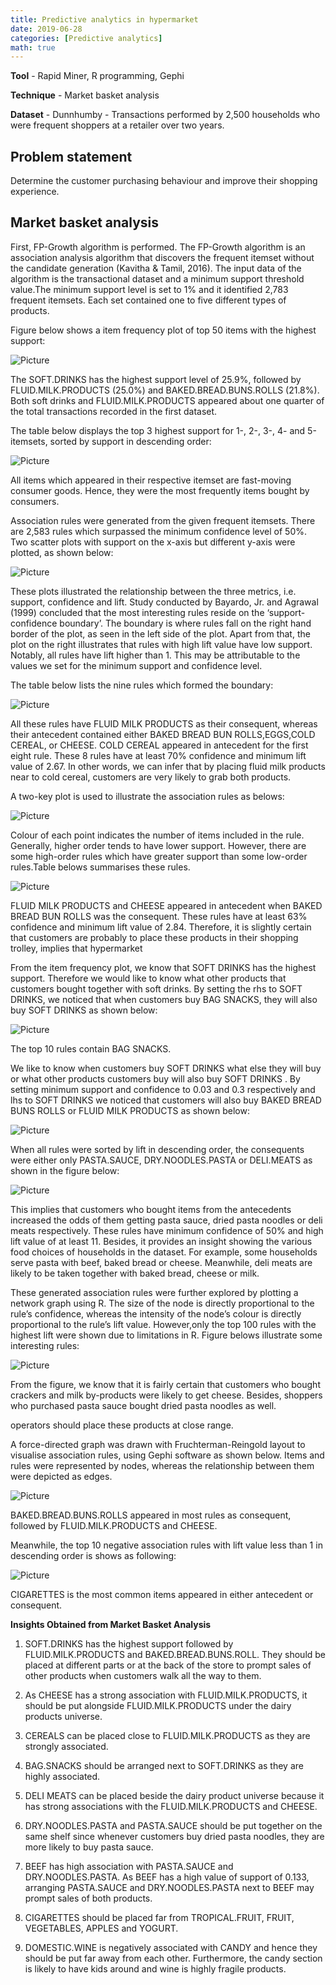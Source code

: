```yaml
---
title: Predictive analytics in hypermarket
date: 2019-06-28
categories: [Predictive analytics]
math: true
---
```


**Tool** - Rapid Miner, R programming, Gephi

**Technique** - Market basket analysis

**Dataset** - Dunnhumby - Transactions performed by 2,500 households who were frequent shoppers at a retailer
over two years.

## Problem statement
Determine the customer purchasing behaviour and improve their shopping experience.

## Market basket analysis

First, FP-Growth algorithm is performed. The FP-Growth algorithm is an association analysis algorithm that discovers the frequent itemset without the candidate generation (Kavitha & Tamil, 2016). The input data of the algorithm is the transactional dataset and a minimum support threshold value.The minimum support level is set to 1% and it identified 2,783 frequent itemsets. Each set contained one to five different types of products.

Figure below shows a item frequency plot of top 50 items with the highest support:

![Picture](/assets/mba/freplot.png)

The SOFT.DRINKS has the highest support level of 25.9%, followed by FLUID.MILK.PRODUCTS (25.0%) and BAKED.BREAD.BUNS.ROLLS (21.8%). Both soft drinks and FLUID.MILK.PRODUCTS appeared about one quarter of the total transactions recorded in the first dataset.

The table below displays the top 3 highest support for 1-, 2-, 3-, 4- and 5-itemsets, sorted by support in descending order: 

![Picture](/assets/mba/item.png)

All items which appeared in their respective itemset are fast-moving consumer goods. Hence, they were the most frequently items bought by consumers.

Association rules were generated from the given frequent itemsets. There are 2,583 rules which surpassed the minimum confidence level of 50%. Two scatter plots with support on the x-axis but different y-axis were plotted, as shown below: 

![Picture](/assets/mba/scatter.png)

These plots illustrated the relationship between the three metrics, i.e. support, confidence and lift. Study conducted by Bayardo, Jr. and Agrawal (1999) concluded that the most interesting rules reside on the ‘support-confidence boundary’. The boundary is where rules fall on the right hand border of the plot, as seen in the left side of the plot. Apart from that, the plot on the right illustrates that rules with high lift value have low support. Notably, all rules have lift higher than 1. This may be attributable to the values we set for the minimum support and confidence level.

The table below lists the nine rules which formed the boundary:

![Picture](/assets/mba/table1.png)

All these rules have FLUID MILK PRODUCTS as their consequent, whereas their antecedent contained either BAKED BREAD BUN ROLLS,EGGS,COLD CEREAL, or CHEESE. COLD CEREAL appeared in antecedent for the first eight rule. These 8 rules have at least 70% confidence and minimum lift value of 2.67. In other words, we can infer that by placing fluid milk products near to cold cereal, customers are very likely to grab both products.

A two-key plot is used to illustrate the association rules as belows:

![Picture](/assets/mba/2key.png)

Colour of each point indicates the number of items included in the rule. Generally, higher order tends to have lower support. However, there are some high-order rules which have greater support than some low-order rules.Table belows summarises these rules.

![Picture](/assets/mba/table2.png)

FLUID MILK PRODUCTS and CHEESE appeared in antecedent when BAKED BREAD BUN ROLLS was the consequent. These rules have at least 63% confidence and minimum lift value of 2.84. Therefore, it is slightly certain that customers are probably to place these products in their shopping trolley, implies that hypermarket 

From the item frequency plot, we know that SOFT DRINKS has the highest support. Therefore we would like to know what other products that customers bought together with soft drinks. By setting the rhs to SOFT DRINKS, we noticed that when customers buy BAG SNACKS, they will also buy SOFT DRINKS as shown below:

![Picture](/assets/mba/rule1.png)

The top 10 rules contain BAG SNACKS.

We like to know when customers buy SOFT DRINKS what else they will buy or what other products customers buy will also buy SOFT DRINKS . By setting minimum support and confidence to 0.03 and 0.3 respectively and lhs to SOFT DRINKS we noticed that customers will also buy BAKED BREAD BUNS ROLLS or FLUID MILK PRODUCTS as shown below:

![Picture](/assets/mba/rule2.png)

When all rules were sorted by lift in descending order, the consequents were either only PASTA.SAUCE, DRY.NOODLES.PASTA or DELI.MEATS as shown in the figure below:

![Picture](/assets/mba/rule3.png)

This implies that customers who bought items from the antecedents increased the odds of them getting pasta sauce, dried pasta noodles or deli meats respectively. These rules have minimum confidence
of 50% and high lift value of at least 11. Besides, it provides an insight showing the various food choices of households in the dataset. For example, some households
serve pasta with beef, baked bread or cheese. Meanwhile, deli meats are likely to be taken together with baked bread, cheese or milk.

These generated association rules were further explored by plotting a network graph using R. The size of the node is directly proportional to the rule’s confidence, whereas the intensity of the node’s colour is directly proportional to the rule’s lift value. However,only the top 100 rules with the highest lift were shown due to limitations in R. Figure belows illustrate some interesting rules:

![Picture](/assets/mba/rule4.png)

From the figure, we know that it is fairly certain that customers who bought crackers and milk by-products were likely to get cheese. Besides, shoppers who purchased pasta sauce bought dried pasta noodles as well.

operators should place these products at close range.

A force-directed graph was drawn with Fruchterman-Reingold layout to visualise association rules, using Gephi software as shown below. Items and rules were represented by nodes, whereas the relationship between them were depicted as edges. 

![Picture](/assets/mba/fdg.png)

BAKED.BREAD.BUNS.ROLLS appeared in most rules as consequent, followed by FLUID.MILK.PRODUCTS and CHEESE.


Meanwhile, the top 10 negative association rules with lift value less than 1 in descending order is shows as following:

![Picture](/assets/mba/negative.png)

CIGARETTES is the most common items appeared in either antecedent or consequent.

**Insights Obtained from Market Basket Analysis**

1) SOFT.DRINKS has the highest support followed by FLUID.MILK.PRODUCTS and BAKED.BREAD.BUNS.ROLL. They should be placed at different parts or at the back of the store to prompt sales of other products when customers walk all the way to them.

2) As CHEESE has a strong association with FLUID.MILK.PRODUCTS, it should be put alongside FLUID.MILK.PRODUCTS under the dairy products universe.

3) CEREALS can be placed close to FLUID.MILK.PRODUCTS as they are strongly associated.

4) BAG.SNACKS should be arranged next to SOFT.DRINKS as they are highly associated.

5) DELI MEATS can be placed beside the dairy product universe because it has strong associations with the FLUID.MILK.PRODUCTS and CHEESE.

6) DRY.NOODLES.PASTA and PASTA.SAUCE should be put together on the same shelf since whenever customers buy dried pasta noodles, they are more likely to buy pasta sauce.

7) BEEF has high association with PASTA.SAUCE and DRY.NOODLES.PASTA. As BEEF has a high value of support of 0.133, arranging PASTA.SAUCE and
DRY.NOODLES.PASTA next to BEEF may prompt sales of both products.

8) CIGARETTES should be placed far from TROPICAL.FRUIT, FRUIT, VEGETABLES, APPLES and YOGURT.

9) DOMESTIC.WINE is negatively associated with CANDY and hence they should be put far away from each other. Furthermore, the candy section is likely to have kids around and wine is highly fragile products.